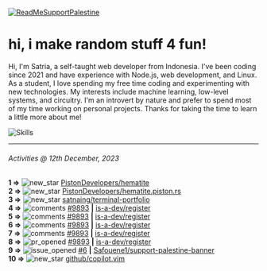 [![ReadMeSupportPalestine](https://github.com/Safouene1/support-palestine-banner/blob/master/banner-support.svg)](https://github.com/Safouene1/support-palestine-banner)
# hi, i make random stuff 4 fun!

Hi, I'm Satria, a self-taught web developer from Indonesia. I've been coding since 2021 and have experience with Node.js, web development, and Linux. As a student, I love spending my free time coding and experimenting with new technologies. My interests include machine learning, low-level systems, and circuitry. I'm an introvert by nature and prefer to spend most of my time working on personal projects. Thanks for taking the time to learn a little more about me!

![Skills](https://skillicons.dev/icons?i=md,py,raspberrypi,replit,neovim,vercel,bash,express,vite,vue,firebase,linux,nodejs,vscode,github,twitter,ts,html,css,js,discord,git&theme=dark)

---

<!--RECENT_ACTIVITY:last_update-->
###### Activities @ 12th December, 2023
<!--RECENT_ACTIVITY:last_update_end-->

<!--RECENT_ACTIVITY:start-->
**1 =>** ![new_star](https://cdn.jsdelivr.net/gh/Readme-Workflows/Readme-Icons@main/icons/octicons/StarredRepositoryYellow.svg) [PistonDevelopers/hematite](https://github.com/PistonDevelopers/hematite)<br>
**2 =>** ![new_star](https://cdn.jsdelivr.net/gh/Readme-Workflows/Readme-Icons@main/icons/octicons/StarredRepositoryYellow.svg) [PistonDevelopers/hematite.piston.rs](https://github.com/PistonDevelopers/hematite.piston.rs)<br>
**3 =>** ![new_star](https://cdn.jsdelivr.net/gh/Readme-Workflows/Readme-Icons@main/icons/octicons/StarredRepositoryYellow.svg) [satnaing/terminal-portfolio](https://github.com/satnaing/terminal-portfolio)<br>
**4 =>** ![comments](https://cdn.jsdelivr.net/gh/Readme-Workflows/Readme-Icons@main/icons/octicons/Comment.svg) [#9893](https://github.com/is-a-dev/register/pull/9893#issuecomment-1842270600) **|** [is-a-dev/register](https://github.com/is-a-dev/register)<br>
**5 =>** ![comments](https://cdn.jsdelivr.net/gh/Readme-Workflows/Readme-Icons@main/icons/octicons/Comment.svg) [#9893](https://github.com/is-a-dev/register/pull/9893#issuecomment-1842186885) **|** [is-a-dev/register](https://github.com/is-a-dev/register)<br>
**6 =>** ![comments](https://cdn.jsdelivr.net/gh/Readme-Workflows/Readme-Icons@main/icons/octicons/Comment.svg) [#9893](https://github.com/is-a-dev/register/pull/9893#issuecomment-1842182157) **|** [is-a-dev/register](https://github.com/is-a-dev/register)<br>
**7 =>** ![comments](https://cdn.jsdelivr.net/gh/Readme-Workflows/Readme-Icons@main/icons/octicons/Comment.svg) [#9893](https://github.com/is-a-dev/register/pull/9893#issuecomment-1842179976) **|** [is-a-dev/register](https://github.com/is-a-dev/register)<br>
**8 =>** ![pr_opened](https://cdn.jsdelivr.net/gh/Readme-Workflows/Readme-Icons@main/icons/octicons/PullRequestOpened.svg) [#9893](https://github.com/is-a-dev/register/pull/9893) **|** [is-a-dev/register](https://github.com/is-a-dev/register)<br>
**9 =>** ![issue_opened](https://cdn.jsdelivr.net/gh/Readme-Workflows/Readme-Icons@main/icons/octicons/IssueOpened.svg) [#6](https://github.com/Safouene1/support-palestine-banner/issues/6) **|** [Safouene1/support-palestine-banner](https://github.com/Safouene1/support-palestine-banner)<br>
**10 =>** ![new_star](https://cdn.jsdelivr.net/gh/Readme-Workflows/Readme-Icons@main/icons/octicons/StarredRepositoryYellow.svg) [github/copilot.vim](https://github.com/github/copilot.vim)<br>
<!--RECENT_ACTIVITY:end-->
